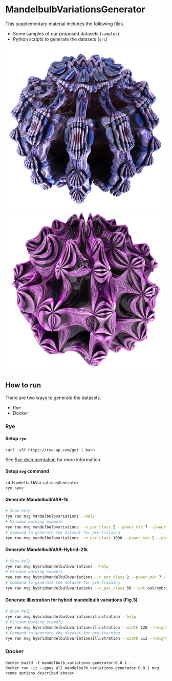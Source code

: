 # MandelbulbVariationsGenerator

This supplementary material includes the following files.

* Some samples of our proposed datasets (`samples`)
* Python scripts to generate the datasets (`src`)

![](samples/MandelbulbVAR-1k/power10-rule42/1.png)
![](samples/MandelbulbVAR-Hybrid-21k/power10-rule132_power9-rule32/7.png)

## How to run
There are two ways to generate the datasets.

* Rye
* Docker

### Rye

#### Setup `rye`
```
curl -sSf https://rye-up.com/get | bash
```
See [Rye documentation](https://rye-up.com/guide/installation/) for more information.

#### Setup `mvg` command
```
cd MandelbulbVariationsGenerator
rye sync
```

#### Generate **MandelbulbVAR-1k**

```bash
# Show help
rye run mvg mandelbulbvariations --help
# Minimum working example
rye run mvg mandelbulbvariations --n_per_class 2 --power_min 7 --power_max 8 --rules 488,507 --out out/mandelbulbvariations --width 128 --height 128
# Command to generate the dataset for pre-training
rye run mvg mandelbulbvariations --n_per_class 1000 --power_min 2 --power_max 18 --rules 107,106,263,334,205,271,434,225,331,413,141,167,424,196,222,461,488,109,151,232,42,188,507,32,451,132,190,481,143,96,180,388,397,68,135,197,360,40,465,243,506,160,327,175,105,223,198,332,452,174,281,395,238,386,161,168,204,416,244,418,297 --out out/mandelbulbvariations
```

#### Generate **MandelbulbVAR-Hybrid-21k**

```bash
# Show help
rye run mvg hybridmandelbulbvariations --help
# Minimum working example
rye run mvg hybridmandelbulbvariations --n_per_class 2 --power_min 7 --power_max 8 --rules 488,507 --out out/hybridmandelbulbvariations --width 128 --height 128
# Command to generate the dataset for pre-training
rye run mvg hybridmandelbulbvariations --n_per_class 50 --out out/hybridmandelbulbvariations
```

#### Generate illustration for hybrid mandelbulb variations (Fig.3)

```bash
# Show help
rye run mvg hybridmandelbulbvariationsillustration --help
# Minimum working example
rye run mvg hybridmandelbulbvariationsillustration --width 128 --height 128 --out out/hybridmandelbulbvariationsillustration
# Command to generate the dataset for pre-training
rye run mvg hybridmandelbulbvariationsillustration --width 512 --height 512 --out out/hybridmandelbulbvariationsillustration
```

### Docker

```
docker build -t mandelbulb_variations_generator:0.0.1 .
docker run -it --gpus all mandelbulb_variations_generator:0.0.1 mvg <some options described above>
```
